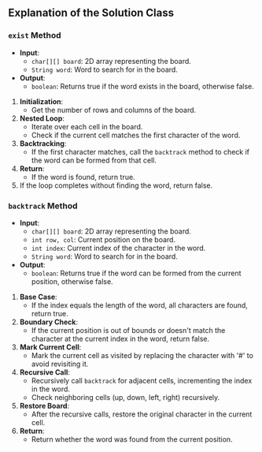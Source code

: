 ## Explanation of the Solution Class

### `exist` Method
- **Input**: 
  - `char[][] board`: 2D array representing the board.
  - `String word`: Word to search for in the board.
- **Output**: 
  - `boolean`: Returns true if the word exists in the board, otherwise false.

1. **Initialization**:
   - Get the number of rows and columns of the board.
2. **Nested Loop**:
   - Iterate over each cell in the board.
   - Check if the current cell matches the first character of the word.
3. **Backtracking**: 
   - If the first character matches, call the `backtrack` method to check if the word can be formed from that cell.
4. **Return**: 
   - If the word is found, return true.
5. If the loop completes without finding the word, return false.

### `backtrack` Method
- **Input**:
  - `char[][] board`: 2D array representing the board.
  - `int row, col`: Current position on the board.
  - `int index`: Current index of the character in the word.
  - `String word`: Word to search for in the board.
- **Output**:
  - `boolean`: Returns true if the word can be formed from the current position, otherwise false.

1. **Base Case**:
   - If the index equals the length of the word, all characters are found, return true.
2. **Boundary Check**:
   - If the current position is out of bounds or doesn't match the character at the current index in the word, return false.
3. **Mark Current Cell**:
   - Mark the current cell as visited by replacing the character with '#' to avoid revisiting it.
4. **Recursive Call**:
   - Recursively call `backtrack` for adjacent cells, incrementing the index in the word.
   - Check neighboring cells (up, down, left, right) recursively.
5. **Restore Board**:
   - After the recursive calls, restore the original character in the current cell.
6. **Return**: 
   - Return whether the word was found from the current position.
